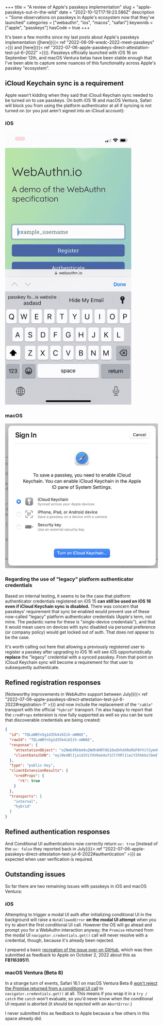+++
title = "A review of Apple's passkeys implementation"
slug = "apple-passkeys-out-in-the-wild"
date = "2022-10-12T17:19:23.586Z"
description = "Some observations on passkeys in Apple's ecosystem now that they've launched"
categories = ["webauthn", "ios", "macos", "safari"]
keywords = ["apple", "passkeys"]
hasCode = true
+++

It's been a few months since my last posts about Apple's passkeys implementation ([here]({{< ref "2022-06-09-wwdc-2022-meet-passkeys" >}}) and [here]({{< ref "2022-07-06-apple-passkeys-direct-attestation-test-jul-6-2022" >}})). Passkeys officially launched with iOS 16 on September 12th, and macOS Ventura betas have been stable enough that I've been able to capture some nuances of this functionality across Apple's passkey "ecosystem".

## iCloud Keychain sync is a requirement

Apple wasn't kidding when they said that iCloud Keychain sync needed to be turned on to use passkeys. On both iOS 16 and macOS Ventura, Safari will block you from using the platform authenticator at all if syncing is not turned on (or you just aren't signed into an iCloud account):

### iOS

![Demonstration of iOS 16 prompting the user to enable iCloud Keychain sync during a passkey registration attempt](images/ios_keychain_sync_disabled_900.gif)

### macOS

![Demonstration of Safari on macOS Ventura prompting the user to enable iCloud Keychain sync during a passkey registration attempt](images/macos_keychain_sync_disabled.jpg)

### Regarding the use of "legacy" platform authenticator credentials

Based on internal testing, it seems to be the case that platform authenticator credentials registered on iOS 15 **can still be used on iOS 16 even if iCloud Keychain sync is disabled.** There was concern that passkeys' requirement that sync be enabled would prevent use of these now-called "legacy" platform authenticator credentials (Apple's term, not mine. The pedantic name for these is "single-device credentials"), and that it would mean users on devices with sync disabled via personal preference (or company policy) would get locked out of auth. That does not appear to be the case.

It's worth calling out here that allowing a previously registered user to register a passkey after upgrading to iOS 16 will see iOS opportunistically **replace** the "legacy" credential with a synced passkey. From that point on iCloud Keychain sync will become a requirement for that user to subsequently authenticate.

## Refined registration responses

[Noteworthy improvements in WebAuthn support between July]({{< ref "2022-07-06-apple-passkeys-direct-attestation-test-jul-6-2022#registration-1" >}}) and now include the replacement of the `"cable"` transport with the official `"hybrid"` transport. I'm also happy to report that the `credProps` extension is now fully supported as well so you can be sure that discoverable credentials are being created:

```json
{
  "id": "TQLoWBYn5g1d35k4iKZih-oWN6E",
  "rawId": "TQLoWBYn5g1d35k4iKZih-oWN6E",
  "response": {
    "attestationObject": "o2NmbXRkbm9uZWdhdHRTdG10oGhhdXRoRGF0YViY2ym4Sip1cPVGuPjtp4wgWosENMM4GwI0hSO0IsQ25ORdAAAAAAAAAAAAAAAAAAAAAAAAAAAAFE0C6FgWJ-YNXd-ZOIimYofqFjehpQECAyYgASFYIKuVvSnv-bGG8_KeikH9JNkVZGmZrfKM3Vbndet8G2-PIlggx9BQtIiDoHKmyLLAjIt_xMmzcchdnmuVLV_6vcoSMbo",
    "clientDataJSON": "eyJ0eXBlIjoid2ViYXV0aG4uY3JlYXRlIiwiY2hhbGxlbmdlIjoiQUFzU3lMa09oZ1YyOTZ2aUcwZXFBNF82ZzRQdlY4TGtZb1pxSG15RW9oNCIsIm9yaWdpbiI6Imh0dHBzOi8vZXhhbXBsZS5zaW1wbGV3ZWJhdXRobi5kZXYifQ"
  },
  "type": "public-key",
  "clientExtensionResults": {
    "credProps": {
      "rk": true
    }
  },
  "transports": [
    "internal",
    "hybrid"
  ]
}
```

## Refined authentication responses

And Conditional UI authentications now correctly return `uv: true` [instead of the `uv: false` they reported back in July]({{< ref "2022-07-06-apple-passkeys-direct-attestation-test-jul-6-2022#authentication" >}}) as expected when user verification is required.

## Outstanding issues

So far there are two remaining issues with passkeys in iOS and macOS Ventura:

### iOS

Attempting to trigger a modal UI auth after initializing conditional UI in the background will raise a `NotAllowedError` **on the modal UI attempt** when you try to abort the first conditional UI call. However the OS will go ahead and prompt you for a WebAuthn interaction anyway; the `Promise` returned from the modal UI `navigator.credentials.get()` call will never resolve with a credential, though, because it's already been rejected.

I prepared a basic [recreation of the issue over on GitHub](https://github.com/MasterKale/SimpleWebAuthn/discussions/282#discussioncomment-3789634), which was then submitted as feedback to Apple on October 2, 2022 about this as **FB11639511**.

### macOS Ventura (Beta 8)

In a strange turn of events, Safari 16.1 on macOS Ventura Beta 8 [won't reject the Promise returned from a conditional UI call](https://github.com/MasterKale/SimpleWebAuthn/discussions/282#discussioncomment-3789726) to `navigator.credentials.get()` at all. This means if you wrap it in a `try / catch` the `catch` won't evaluate, so you'd never know when the conditional UI request is aborted (it should be rejected with an `AbortError`.)

I never submitted this as feedback to Apple because a few others in this space already did.
